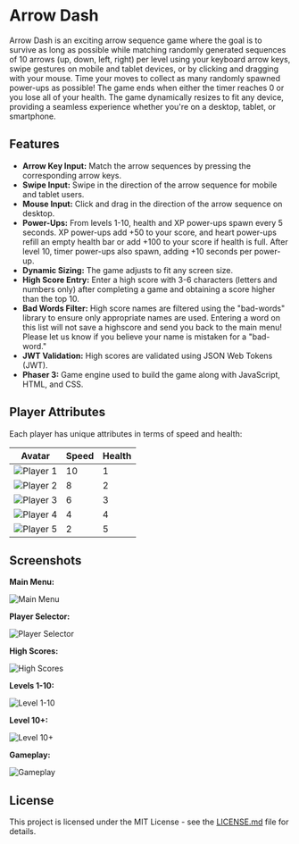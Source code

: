 # Arrow Dash

Arrow Dash is an exciting arrow sequence game where the goal is to survive as long as possible while matching randomly generated sequences of 10 arrows (up, down, left, right) per level using your keyboard arrow keys, swipe gestures on mobile and tablet devices, or by clicking and dragging with your mouse. Time your moves to collect as many randomly spawned power-ups as possible! The game ends when either the timer reaches 0 or you lose all of your health. The game dynamically resizes to fit any device, providing a seamless experience whether you're on a desktop, tablet, or smartphone.

## Features

- **Arrow Key Input:** Match the arrow sequences by pressing the corresponding arrow keys.
- **Swipe Input:** Swipe in the direction of the arrow sequence for mobile and tablet users.
- **Mouse Input:** Click and drag in the direction of the arrow sequence on desktop.
- **Power-Ups:** From levels 1-10, health and XP power-ups spawn every 5 seconds. XP power-ups add +50 to your score, and heart power-ups refill an empty health bar or add +100 to your score if health is full. After level 10, timer power-ups also spawn, adding +10 seconds per power-up.
- **Dynamic Sizing:** The game adjusts to fit any screen size.
- **High Score Entry:** Enter a high score with 3-6 characters (letters and numbers only) after completing a game and obtaining a score higher than the top 10.
- **Bad Words Filter:** High score names are filtered using the "bad-words" library to ensure only appropriate names are used. Entering a word on this list will not save a highscore and send you back to the main menu! Please let us know if you believe your name is mistaken for a "bad-word."
- **JWT Validation:** High scores are validated using JSON Web Tokens (JWT).
- **Phaser 3:** Game engine used to build the game along with JavaScript, HTML, and CSS.

## Player Attributes

Each player has unique attributes in terms of speed and health:

| Avatar | Speed | Health |
| ------ | ----- | ------ |
| ![Player 1](https://raw.githubusercontent.com/JC3P0/ArrowDash/main/assets/player-1.png) | 10 | 1 |
| ![Player 2](https://raw.githubusercontent.com/JC3P0/ArrowDash/main/assets/player-2.png) | 8 | 2 |
| ![Player 3](https://raw.githubusercontent.com/JC3P0/ArrowDash/main/assets/player-3.png) | 6 | 3 |
| ![Player 4](https://raw.githubusercontent.com/JC3P0/ArrowDash/main/assets/player-4.png) | 4 | 4 |
| ![Player 5](https://raw.githubusercontent.com/JC3P0/ArrowDash/main/assets/player-5.png) | 2 | 5 |

## Screenshots

**Main Menu:**

![Main Menu](assets/screenshots/ScreenMainMenu.png)

**Player Selector:**

![Player Selector](assets/screenshots/ScreenPlayerSelector.png)

**High Scores:**

![High Scores](assets/screenshots/ScreenHighScores.png)

**Levels 1-10:**

![Level 1-10](assets/screenshots/ScreenLevel1-10.png)

**Level 10+:**

![Level 10+](assets/screenshots/ScreenLevel10+.png)

**Gameplay:**

![Gameplay](assets/screenshots/gamePlay.gif)

## License

This project is licensed under the MIT License - see the [LICENSE.md](LICENSE.md) file for details.
